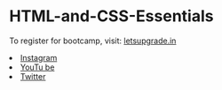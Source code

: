 # HTML-and-CSS-Essentials

To register for bootcamp, visit:
<a href="https://letsupgrade.in"> letsupgrade.in</a>
<li><a href=
"https://www.instagram.com/letsupgrade.in 
/?hl=en">Instagram</a>
<li><a
href=
"https://youtube.com/c/LetsUpgrade">YouTu
be</a>
<li><a href=
"https://twitter.com/LetsUpgrade_in">Twitter</a>

